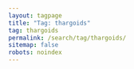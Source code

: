 ```yaml
---
layout: tagpage
title: "Tag: thargoids"
tag: thargoids
permalink: /search/tag/thargoids/
sitemap: false
robots: noindex
---
```

